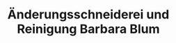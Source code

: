 ---
title: "Änderungsschneiderei und Reinigung Barbara Blum"
url: /oberpframmern/aenderungsschneiderei-und-reinigung-barbara-blum/
shop: Schneiderei
---